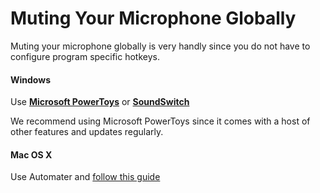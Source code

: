 # Muting Your Microphone Globally

Muting your microphone globally is very handly since you do not have to configure program specific hotkeys.
#### Windows
Use [**Microsoft PowerToys**](https://docs.microsoft.com/en-us/windows/powertoys/) or [**SoundSwitch**](https://soundswitch.aaflalo.me/)

We recommend using Microsoft PowerToys since it comes with a host of other features and updates regularly.

#### Mac OS X

Use Automater and [follow this guide](https://medium.com/macoclock/how-in-the-bleep-do-i-mute-my-mic-anywhere-on-macos-d2fa1185b13) 
